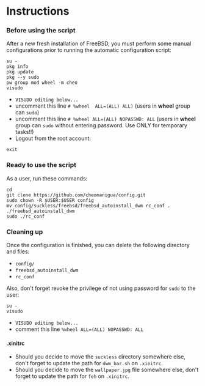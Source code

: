 # Instructions


### Before using the script

After a new fresh installation of FreeBSD, you must perform some manual configurations prior to running the automatic configuration script:

```
su -
pkg info
pkg update
pkg --y sudo
pw group mod wheel -m cheo
visudo
```
- `VISUDO editing below...`
- uncomment this line `# %wheel  ALL=(ALL) ALL)` (users in **wheel** group can `sudo`)
- uncomment this line `# %wheel ALL=(ALL) NOPASSWD: ALL` (users in **wheel** group can `sudo` without entering password. Use ONLY for temporary tasks!!)
- Logout from the root account:
```
exit
```


### Ready to use the script

As a user, run these commands:

```
cd
git clone https://github.com/cheomanigua/config.git
sudo chown -R $USER:$USER config
mv config/suckless/freebsd/freebsd_autoinstall_dwm rc_conf .
./freebsd_autoinstall_dwm
sudo ./rc_conf
```

### Cleaning up

Once the configuration is finished, you can delete the following directory and files:
- `config/`
- `freebsd_autoinstall_dwm`
- `rc_conf`

Also, don't forget revoke the privilege of not using password for `sudo` to the user:

```
su -
visudo
```
- `VISUDO editing below...`
- comment this line `%wheel ALL=(ALL) NOPASSWD: ALL`


#### .xinitrc

- Should you decide to move the `suckless` directory somewhere else, don't forget to update the path for `dwm_bar.sh` on `.xinitrc`.
- Should you decide to move the `wallpaper.jpg` file somewhere else, don't forget to update the path for `feh` on `.xinitrc`.
